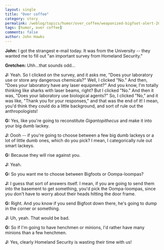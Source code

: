 ```yaml
---
layout: single 
title: "Over coffee" 
category: story
permalink: /weblog/topics/humor/over_coffee/weaponized-bigfoot-alert-2008.html
tags: [humor, over coffee] 
comments: false 
author: John Hawks 
---
```



<p>
<b>John:</b> I got the strangest e-mail today. It was from the University -- they wanted me to fill out "an important survey from Homeland Security."
</p>

<p>
<b>Gretchen:</b> Uhh...that sounds odd...
</p>

<p>
<b>J:</b> Yeah. So I clicked on the survey, and it asks me, "Does your laboratory use or store any dangerous chemicals?" Well, I clicked "No." And then, "Does your laboratory have any laser equipment?" And you know, I'm totally thinking like sharks with laser beams, right? But I clicked "No." And then it was, "Does your laboratory use biological agents?" So, I clicked "No," and it was like, "Thank you for your responses," and that was the end of it! I mean, you'd think they could do a little background, and sort of rule out the anthropologists!
</p>

<p>
<b>G:</b> Yes, like you're going to reconstitute <i>Gigantopithecus</i> and make it into your big dumb lackey. 
</p>

<p>
<b>J: </b> Oooh -- if you're going to choose between a few big dumb lackeys or a lot of little dumb ones, which do you pick? I mean, I categorically rule out smart lackeys. 
</p>

<p>
<b>G:</b> Because they will rise against you. 
</p>

<p>
<b>J:</b> Yeah. 
</p>

<p>
<b>G:</b> So you want me to choose between Bigfoots or Oompa-loompas? 
</p>

<p>
<b>J:</b> I guess that sort of answers itself. I mean, if you are going to send them into the basement to get something, you'd pick the Oompa-loompas, since you don't have to worry about their heads hitting the door frame. 
</p>

<p>
<b>G:</b> Right. And you know if you send Bigfoot down there, he's going to dump in the corner or something. 
</p>

<p>
<b>J:</b> Uh, yeah. That would be bad. 
</p>

<p>
<b>G:</b> So if I'm going to have henchmen or minions, I'd rather have many minions than a few henchmen. 
</p>

<p>
<b>J:</b> Yes, clearly Homeland Security is wasting their time with us!
</p>


